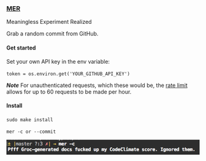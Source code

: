 ### [MER](https://www.youtube.com/watch?v=EoQW03UFqQw)

Meaningless Experiment Realized

Grab a random commit from GitHub.

#### Get started

Set your own API key in the env variable:

`token = os.environ.get('YOUR_GITHUB_API_KEY')`

***Note*** For unauthenticated requests, which these would be, the [rate limit](https://developer.github.com/v3/#rate-limiting) allows for up to 60 requests to be made per hour.

#### Install

`sudo make install`

`mer -c or --commit`

![mer in action](https://github.com/Gusbenz/mer/blob/master/mer.jpg)
